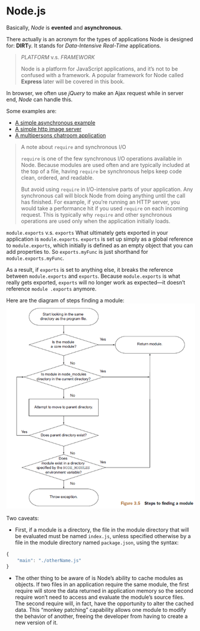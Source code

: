# Node.js

Basically, *Node* is **evented** and **asynchronous**.

There actually is an acronym for the types of applications Node is designed for: **DIRT**y. It stands for *Data-Intensive Real-Time* applications. 

> *PLATFORM* v.s. *FRAMEWORK*
> 
> Node is a platform for JavaScript applications, and it’s not to be confused with a framework. A popular framework for Node called **Express** later will be covered in this book.

In browser, we often use *jQuery* to make an Ajax request while in server end, *Node* can handle this. 

Some examples are:
* [A simple asynchronous example](/tests/nodejs/asyncDemo.js)
* [A simple http image server](/tests/nodejs/imageServer.js)
* [A multipersons chatroom application](/tests/nodejs/chatRoomsDemo)

> A note about `require` and synchronous I/O
>
> `require` is one of the few synchronous I/O operations available in Node. Because
modules are used often and are typically included at the top of a file, having `require`
be synchronous helps keep code clean, ordered, and readable.
> 
> But avoid using `require` in I/O-intensive parts of your application. Any synchronous
call will block Node from doing anything until the call has finished. For example, if
you’re running an HTTP server, you would take a performance hit if you used `require`
on each incoming request. This is typically why `require` and other synchronous operations
are used only when the application initially loads.

`module.exports` v.s. `exports`
What ultimately gets exported in your application is `module.exports`. `exports` is set
up simply as a global reference to `module.exports`, which initially is defined as an
empty object that you can add properties to. So `exports.myFunc` is just shorthand
for `module.exports.myFunc`.

As a result, if `exports` is set to anything else, it breaks the reference between
`module.exports` and `exports`. Because `module.exports` is what really gets
exported, `exports` will no longer work as expected—it doesn’t reference `module
.exports` anymore.

Here are the diagram of steps finding a module:
![steps_finding_a_node](/assets/steps_to_finding_a_module.png)

Two caveats:

* First, if a module is a directory, the file in the module directory that will be evaluated must be named `index.js`, unless specified otherwise by a file in the module directory named `package.json`, using the syntax:
```js
{
    "main": "./otherName.js"
}
```

* The other thing to be aware of is Node’s ability to cache modules as objects. If two
files in an application require the same module, the first require will store the data
returned in application memory so the second require won’t need to access and evaluate
the module’s source files. The second require will, in fact, have the opportunity
to alter the cached data. This “monkey patching” capability allows one module to
modify the behavior of another, freeing the developer from having to create a new
version of it.